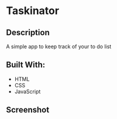# Taskinator

## Description

A simple app to keep track of your to do list

## Built With:
  * HTML
  * CSS
  * JavaScript
  
## Screenshot

